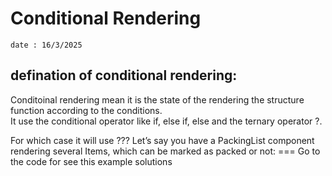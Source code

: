 # Conditional Rendering 
    date : 16/3/2025
    
## defination of conditional rendering:
 Conditoinal rendering mean it is the state of the rendering the structure function according to the conditions.  
    It use the conditional operator like if, else if,  else and the ternary operator ?.
   
For which case it will use ???
Let’s say you have a PackingList component rendering several Items, which can be marked as packed or not:
=== Go to the code for see this example solutions 